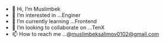 - 👋 Hi, I’m Muslimbek
- 👀 I’m interested in ...Enginer
- 🌱 I’m currently learning ...Frontend
- 💞️ I’m looking to collaborate on ...TenX
- 📫 How to reach me ...@muslimbeksalimov0102@gmail.com

<!---
MuslimbekSalimov/MuslimbekSalimov is a ✨ special ✨ repository because its `README.md` (this file) appears on your GitHub profile.
You can click the Preview link to take a look at your changes.
--->
